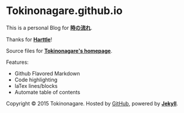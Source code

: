 Tokinonagare.github.io
=================
This is a personal Blog for **[時の流れ](http://tokinonagare.com)**.

Thanks for **[Harttle](http://Harttle.github.io)**!

Source files for **[Tokinonagare's homepage](http://tokinonagare.github.io)**.

Features:

* Github Flavored Markdown
* Code highlighting
* laTex lines/blocks
* Automate table of contents


Copyright © 2015 Tokinonagare. Hosted by [GitHub](http://github.com/tokinonagare/), powered by **[Jekyll](http://github.com/mojombo/jekyll)**.
